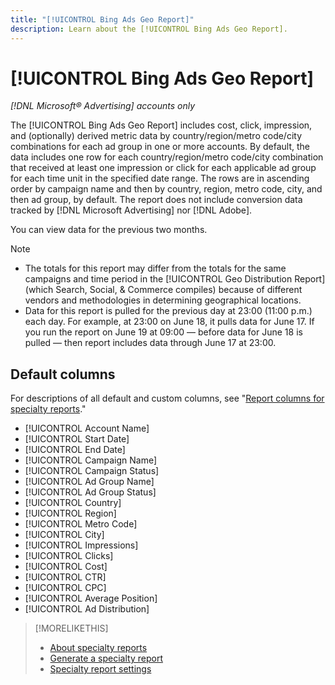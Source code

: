```yaml
---
title: "[!UICONTROL Bing Ads Geo Report]"
description: Learn about the [!UICONTROL Bing Ads Geo Report].
---
```

# [!UICONTROL Bing Ads Geo Report]

*[!DNL Microsoft® Advertising] accounts only*

The [!UICONTROL Bing Ads Geo Report] includes cost, click, impression, and (optionally) derived metric data by country/region/metro code/city combinations for each ad group in one or more accounts. By default, the data includes one row for each country/region/metro code/city combination that received at least one impression or click for each applicable ad group for each time unit in the specified date range. The rows are in ascending order by campaign name and then by country, region, metro code, city, and then ad group, by default. The report does not include conversion data tracked by [!DNL Microsoft Advertising] nor [!DNL Adobe].

You can view data for the previous two months.

>[!NOTE]
>
>* The totals for this report may differ from the totals for the same campaigns and time period in the [!UICONTROL Geo Distribution Report] (which Search, Social, & Commerce compiles) because of different vendors and methodologies in determining geographical locations.
>* Data for this report is pulled for the previous day at 23:00 (11:00 p.m.) each day. For example, at 23:00 on June 18, it pulls data for June 17. If you run the report on June 19 at 09:00 &mdash; before data for June 18 is pulled &mdash; then report includes data through June 17 at 23:00.

## Default columns

For descriptions of all default and custom columns, see "[Report columns for specialty reports](specialty-report-columns.md)."

* [!UICONTROL Account Name]
* [!UICONTROL Start Date]
* [!UICONTROL End Date]
* [!UICONTROL Campaign Name]
* [!UICONTROL Campaign Status]
* [!UICONTROL Ad Group Name]
* [!UICONTROL Ad Group Status]
* [!UICONTROL Country]
* [!UICONTROL Region]
* [!UICONTROL Metro Code]
* [!UICONTROL City]
* [!UICONTROL Impressions]
* [!UICONTROL Clicks]
* [!UICONTROL Cost]
* [!UICONTROL CTR]
* [!UICONTROL CPC]
* [!UICONTROL Average Position]
* [!UICONTROL Ad Distribution]

>[!MORELIKETHIS]
>
>* [About specialty reports](specialty-report-about.md)
>* [Generate a specialty report](specialty-report-generate.md)
>* [Specialty report settings](specialty-report-settings.md)
